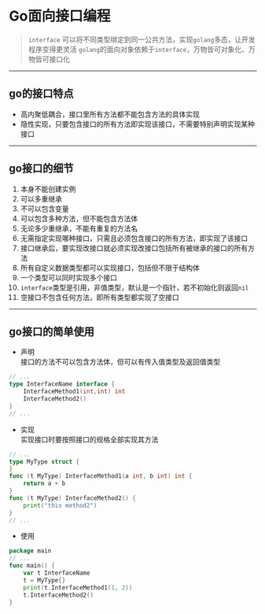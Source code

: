 # Go面向接口编程
> `interface` 可以将不同类型绑定到同一公共方法，实现`golang`多态，让开发程序变得更灵活
> `golang`的面向对象依赖于`interface`，万物皆可对象化、万物皆可接口化
---
## go的接口特点
- 高内聚低耦合，接口里所有方法都不能包含方法的具体实现
- 隐性实现，只要包含接口的所有方法即实现该接口，不需要特别声明实现某种接口
---

## go接口的细节
1. 本身不能创建实例
2. 可以多重继承
3. 不可以包含变量
4. 可以包含多种方法，但不能包含方法体
5. 无论多少重继承，不能有重复的方法名
6. 无需指定实现哪种接口，只需且必须包含接口的所有方法，即实现了该接口
7. 接口继承后，要实现改接口就必须实现改接口包括所有被继承的接口的所有方法
8. 所有自定义数据类型都可以实现接口，包括但不限于结构体
9. 一个类型可以同时实现多个接口
10. `interface`类型是引用，非值类型，默认是一个指针，若不初始化则返回`nil`
11. 空接口不包含任何方法，即所有类型都实现了空接口
---
## go接口的简单使用
- 声明  
接口的方法不可以包含方法体，但可以有传入值类型及返回值类型
```go
// ...
type InterfaceName interface {
	InterfaceMethod1(int,int) int
	InterfaceMethod2()
}
// ...
```
- 实现  
实现接口时要按照接口的规格全部实现其方法
```go
// ...
type MyType struct {
}
func (t MyType) InterfaceMethod1(a int, b int) int {
	return a + b
}
func (t MyType) InterfaceMethod2() {
	print("this method2")
}
// ...
```
- 使用
```go
package main
// ...
func main() {
	var t InterfaceName
	t = MyType{}
	print(t.InterfaceMethod1(1, 2))
	t.InterfaceMethod2()
}
```
